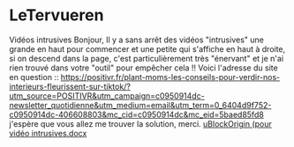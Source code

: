 # LeTervueren
Vidéos intrusives
Bonjour,
Il y a sans arrêt des vidéos "intrusives" une grande en haut pour commencer et une petite qui s'affiche en haut à droite, si on descend dans la page,
c'est particulièrement très "énervant" et je n'ai rien trouvé dans votre "outil" pour empêcher cela !! Voici l'adresse du site en question :: https://positivr.fr/plant-moms-les-conseils-pour-verdir-nos-interieurs-fleurissent-sur-tiktok/?utm_source=POSITIVR&utm_campaign=c0950914dc-newsletter_quotidienne&utm_medium=email&utm_term=0_6404d9f752-c0950914dc-406608803&mc_cid=c0950914dc&mc_eid=5baed85fd8  j'espère que vous allez me trouver la solution, merci.
[uBlockOrigin (pour vidéo intrusives.docx](https://github.com/Franck-DUBUS/LeTervueren/files/8601228/uBlockOrigin.pour.video.intrusives.docx)

